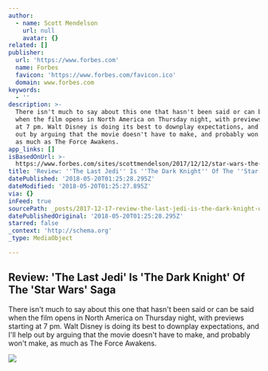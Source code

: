 ```yaml
---
author:
  - name: Scott Mendelson
    url: null
    avatar: {}
related: []
publisher:
  url: 'https://www.forbes.com'
  name: Forbes
  favicon: 'https://www.forbes.com/favicon.ico'
  domain: www.forbes.com
keywords:
  - ''
description: >-
  There isn't much to say about this one that hasn't been said or can be said
  when the film opens in North America on Thursday night, with previews starting
  at 7 pm. Walt Disney is doing its best to downplay expectations, and I'll help
  out by arguing that the movie doesn't have to make, and probably won't make,
  as much as The Force Awakens.
app_links: []
isBasedOnUrl: >-
  https://www.forbes.com/sites/scottmendelson/2017/12/12/star-wars-the-last-jedi-review-the-force-is-incredibly-strong-with-this-one/
title: 'Review: ''The Last Jedi'' Is ''The Dark Knight'' Of The ''Star Wars'' Saga'
datePublished: '2018-05-20T01:25:28.295Z'
dateModified: '2018-05-20T01:25:27.895Z'
via: {}
inFeed: true
sourcePath: _posts/2017-12-17-review-the-last-jedi-is-the-dark-knight-of-the-star-wa.md
datePublishedOriginal: '2018-05-20T01:25:28.295Z'
starred: false
_context: 'http://schema.org'
_type: MediaObject

---
```

<article style=""><h1>Review: 'The Last Jedi' Is 'The Dark Knight' Of The 'Star Wars' Saga</h1><p>There isn't much to say about this one that hasn't been said or can be said when the film opens in North America on Thursday night, with previews starting at 7 pm. Walt Disney is doing its best to downplay expectations, and I'll help out by arguing that the movie doesn't have to make, and probably won't make, as much as The Force Awakens.</p><img src="https://thumbor.forbes.com/thumbor/600x315/smart/https%3A%2F%2Fblogs-images.forbes.com%2Fscottmendelson%2Ffiles%2F2017%2F12%2FpTmvVqg.jpg" /></article>